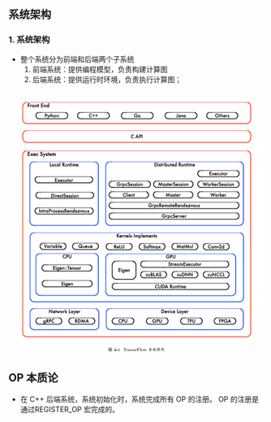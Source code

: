 ## 系统架构

### 1. 系统架构

* 整个系统分为前端和后端两个子系统
    1. 前端系统：提供编程模型，负责构建计算图
    2. 后端系统：提供运行时环境，负责执行计算图；
    
![](readme/06.000-基本架构.png)




## OP 本质论

* 在 C++ 后端系统，系统初始化时，系统完成所有 OP 的注册。 OP 的注册是通过REGISTER_OP 宏完成的。